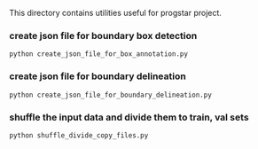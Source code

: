 This directory contains utilities useful for progstar project.

### create json file for boundary box detection
```
python create_json_file_for_box_annotation.py
```

### create json file for boundary delineation
```
python create_json_file_for_boundary_delineation.py
```

### shuffle the input data and divide them to train, val sets
```
python shuffle_divide_copy_files.py
``` 
